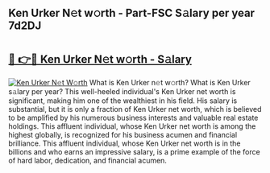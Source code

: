 ## Ken Urker N𝚎t w𝚘rth - Part-FSC S𝚊lary per year 7d2DJ

# <h2><a href="http://gc1n7c.nevu.top/?p=Ken+Urker">🔗 👉🔴 Ken Urker N𝚎t w𝚘rth - S𝚊lary</a></h2>

[![Ken Urker N𝚎t W𝚘rth](https://i.imgur.com/Oavwk0R.jpeg)](http://gc1n7c.nevu.top/?p=Ken+Urker)
What is Ken Urker n𝚎t w𝚘rth? What is Ken Urker s𝚊lary per year?
This well-heeled individual's Ken Urker net worth is significant, making him one of the wealthiest in his field. His salary is substantial, but it is only a fraction of Ken Urker net worth, which is believed to be amplified by his numerous business interests and valuable real estate holdings. This affluent individual, whose Ken Urker net worth is among the highest globally, is recognized for his business acumen and financial brilliance. This affluent individual, whose Ken Urker net worth is in the billions and who earns an impressive salary, is a prime example of the force of hard labor, dedication, and financial acumen.

